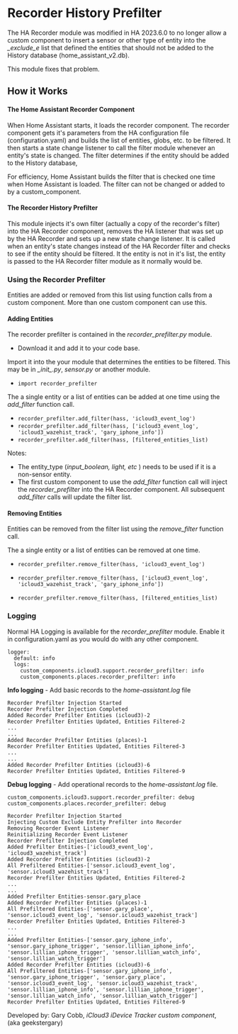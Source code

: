 # Recorder History Prefilter   

The HA Recorder module was modified in HA 2023.6.0 to no longer allow a custom component to insert a sensor or other type of entity into the *_exclude_e* list that defined the entities that should not be added to the History database (home_assistant_v2.db).

This module fixes that problem. 



## How it Works

#### The Home Assistant Recorder Component

When Home Assistant starts, it loads the recorder component. The recorder component gets it's parameters from the HA configuration file (configuration.yaml) and builds the list of entities, globs, etc. to be filtered. It then starts a state change listener to call the filter module whenever an entity's state is changed. The filter determines if the entity should be added to the History database,

For efficiency, Home Assistant builds the filter that is checked one time when Home Assistant is loaded. The filter can not be changed or added to by a custom_component.

#### The Recorder History Prefilter

This module injects it's own filter (actually a copy of the recorder's filter) into the HA Recorder component, removes the HA listener that was set up by the HA Recorder and sets up a new state change listener. It is called when an entity's state changes instead of the HA Recorder filter and checks to see if the entity should be filtered. It the entity is not in it's list, the entity is passed to the HA Recorder filter module as it normally would be.



### Using the Recorder Prefilter

Entities are added or removed from this list using function calls from a custom component. More than one custom component can use this.

#### Adding Entities

The recorder prefilter is contained in the *recorder_prefilter.py* module. 

- Download it and add it to your code base.

Import it into the your module that determines the entities to be filtered. This may be in  *\__init__.py*, *sensor.py* or another module.

- `import recorder_prefilter`

The a single entity or a list of entities can be added at one time using the *add_filter* function call.

- `recorder_prefilter.add_filter(hass, 'icloud3_event_log')`
- `recorder_prefilter.add_filter(hass, ['icloud3_event_log', 'icloud3_wazehist_track', 'gary_iphone_info'])`
- `recorder_prefilter.add_filter(hass, [filtered_entities_list)`

Notes: 

- The entity_type (*input_boolean, light, etc* ) needs to be used if it is a non-sensor entity. 
- The first custom component to use the *add_filter* function call will inject the *recorder_prefilter* into the HA Recorder component. All subsequent *add_filter* calls will update the filter list.

#### Removing Entities

Entities can be removed from the filter list using the *remove_filter* function call.

The a single entity or a list of entities can be removed at one time.

- `recorder_prefilter.remove_filter(hass, 'icloud3_event_log')`

- `recorder_prefilter.remove_filter(hass, ['icloud3_event_log', 'icloud3_wazehist_track', 'gary_iphone_info'])`

- `recorder_prefilter.remove_filter(hass, [filtered_entities_list)`

  

### Logging

Normal HA Logging is available for the *recorder_prefilter* module. Enable it in configuration.yaml as you would do with any other component.

    logger:
      default: info
      logs:
        custom_components.icloud3.support.recorder_prefilter: info
        custom_components.places.recorder_prefilter: info

**Info logging** - Add basic records to the *home-assistant.log* file

```Recorder Prefilter Injection Started
Recorder Prefilter Injection Started
Recorder Prefilter Injection Completed
Added Recorder Prefilter Entities (icloud3)-2
Recorder Prefilter Entities Updated, Entities Filtered-2
...
...
Added Recorder Prefilter Entities (places)-1
Recorder Prefilter Entities Updated, Entities Filtered-3
...
...
Added Recorder Prefilter Entities (icloud3)-6
Recorder Prefilter Entities Updated, Entities Filtered-9
```



**Debug logging** - Add operational records to the *home-assistant.log* file.

    custom_components.icloud3.support.recorder_prefilter: debug
    custom_components.places.recorder_prefilter: debug

```Recorder Prefilter Injection Started
Recorder Prefilter Injection Started
Injecting Custom Exclude Entity Prefilter into Recorder
Removing Recorder Event Listener
Reinitializing Recorder Event Listener
Recorder Prefilter Injection Completed
Added Prefilter Entities-['icloud3_event_log', 'icloud3_wazehist_track']
Added Recorder Prefilter Entities (icloud3)-2
All Prefiltered Entities-['sensor.icloud3_event_log', 'sensor.icloud3_wazehist_track']
Recorder Prefilter Entities Updated, Entities Filtered-2
...
...
Added Prefilter Entities-sensor.gary_place
Added Recorder Prefilter Entities (places)-1
All Prefiltered Entities-['sensor.gary_place', 'sensor.icloud3_event_log', 'sensor.icloud3_wazehist_track']
Recorder Prefilter Entities Updated, Entities Filtered-3
...
...
Added Prefilter Entities-['sensor.gary_iphone_info', 'sensor.gary_iphone_trigger', 'sensor.lillian_iphone_info', 'sensor.lillian_iphone_trigger', 'sensor.lillian_watch_info', 'sensor.lillian_watch_trigger']
Added Recorder Prefilter Entities (icloud3)-6
All Prefiltered Entities-['sensor.gary_iphone_info', 'sensor.gary_iphone_trigger', 'sensor.gary_place', 'sensor.icloud3_event_log', 'sensor.icloud3_wazehist_track', 'sensor.lillian_iphone_info', 'sensor.lillian_iphone_trigger', 'sensor.lillian_watch_info', 'sensor.lillian_watch_trigger']
Recorder Prefilter Entities Updated, Entities Filtered-9

```



Developed by:  Gary Cobb, *iCloud3 iDevice Tracker custom component*, (aka geekstergary)